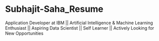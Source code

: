 # Subhajit-Saha_Resume
Application Developer at IBM || Artificial Intelligence &amp; Machine Learning Enthusiast || Aspiring Data Scientist || Self Learner || Actively Looking for New Opportunities
